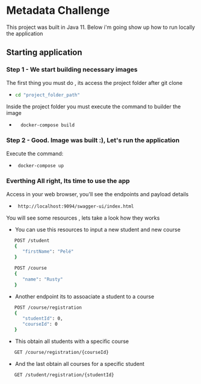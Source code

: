 # Metadata Challenge

This project was built in Java 11. Below i'm going show up  how to run locally the application

## Starting application

### Step 1 - We start building necessary images
The first thing you must do , its access the project folder after git clone <br>

* ```sh
  cd "project_folder_path"
  ```
Inside the project folder you must execute the command to builder the image
* ```sh
    docker-compose build
  ```
### Step 2 - Good. Image was built :), Let's run the application
Execute the command:

* ```sh
   docker-compose up 
  ```
### Everthing All right, Its time to use the app
Access in your web browser, you'll see the endpoints and payload details
* ```sh
   http://localhost:9094/swagger-ui/index.html
  ```  
You will see some resources , lets take a look how they works

* You can use this resources to input a new student and new course 
```sh
   POST /student 
   {
      "firstName": "Pelé"
   }

   POST /course 
   {
      "name": "Rusty"
   }
   ```
* Another endpoint its to assoaciate a student to a course
```sh
   POST /course/registration
   {
      "studentId": 0,
      "courseId": 0
   }
```
* This obtain all students with a specific course
```sh
   GET /course/registration/{courseId}
```

* And the last obtain all courses for a specific student
```sh
   GET /student/registration/{studentId}
```